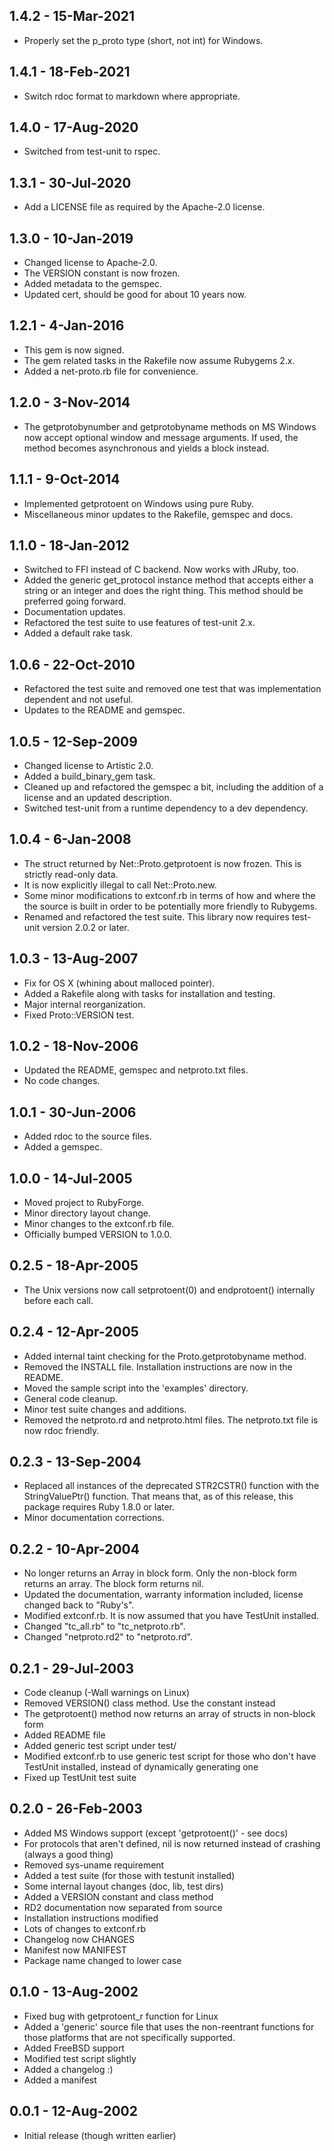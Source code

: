 ## 1.4.2 - 15-Mar-2021
* Properly set the p_proto type (short, not int) for Windows.

## 1.4.1 - 18-Feb-2021
* Switch rdoc format to markdown where appropriate.

## 1.4.0 - 17-Aug-2020
* Switched from test-unit to rspec.

## 1.3.1 - 30-Jul-2020
* Add a LICENSE file as required by the Apache-2.0 license.

## 1.3.0 - 10-Jan-2019
* Changed license to Apache-2.0.
* The VERSION constant is now frozen.
* Added metadata to the gemspec.
* Updated cert, should be good for about 10 years now.

## 1.2.1 - 4-Jan-2016
* This gem is now signed.
* The gem related tasks in the Rakefile now assume Rubygems 2.x.
* Added a net-proto.rb file for convenience.

## 1.2.0 - 3-Nov-2014
* The getprotobynumber and getprotobyname methods on MS Windows now accept
  optional window and message arguments. If used, the method becomes
  asynchronous and yields a block instead.

## 1.1.1 - 9-Oct-2014
* Implemented getprotoent on Windows using pure Ruby.
* Miscellaneous minor updates to the Rakefile, gemspec and docs.

## 1.1.0 - 18-Jan-2012
* Switched to FFI instead of C backend. Now works with JRuby, too.
* Added the generic get_protocol instance method that accepts either a
  string or an integer and does the right thing. This method should be
  preferred going forward.
* Documentation updates.
* Refactored the test suite to use features of test-unit 2.x.
* Added a default rake task.

## 1.0.6 - 22-Oct-2010
* Refactored the test suite and removed one test that was implementation
  dependent and not useful.
* Updates to the README and gemspec.

## 1.0.5 - 12-Sep-2009
* Changed license to Artistic 2.0.
* Added a build_binary_gem task.
* Cleaned up and refactored the gemspec a bit, including the addition of
  a license and an updated description.
* Switched test-unit from a runtime dependency to a dev dependency.

## 1.0.4 - 6-Jan-2008
* The struct returned by Net::Proto.getprotoent is now frozen. This is
  strictly read-only data.
* It is now explicitly illegal to call Net::Proto.new.
* Some minor modifications to extconf.rb in terms of how and where the
  the source is built in order to be potentially more friendly to Rubygems.
* Renamed and refactored the test suite. This library now requires test-unit
  version 2.0.2 or later.

## 1.0.3 - 13-Aug-2007
* Fix for OS X (whining about malloced pointer).
* Added a Rakefile along with tasks for installation and testing.
* Major internal reorganization.
* Fixed Proto::VERSION test.

## 1.0.2 - 18-Nov-2006
* Updated the README, gemspec and netproto.txt files.
* No code changes.

## 1.0.1 - 30-Jun-2006
* Added rdoc to the source files.
* Added a gemspec.

## 1.0.0 - 14-Jul-2005
* Moved project to RubyForge.
* Minor directory layout change.
* Minor changes to the extconf.rb file.
* Officially bumped VERSION to 1.0.0.

## 0.2.5 - 18-Apr-2005
* The Unix versions now call setprotoent(0) and endprotoent() internally
  before each call.

## 0.2.4 - 12-Apr-2005
* Added internal taint checking for the Proto.getprotobyname method.
* Removed the INSTALL file.  Installation instructions are now in the README.
* Moved the sample script into the 'examples' directory.
* General code cleanup.
* Minor test suite changes and additions.
* Removed the netproto.rd and netproto.html files.  The netproto.txt file is
  now rdoc friendly.

## 0.2.3 - 13-Sep-2004
* Replaced all instances of the deprecated STR2CSTR() function with the
  StringValuePtr() function.  That means that, as of this release, this
  package requires Ruby 1.8.0 or later.
* Minor documentation corrections.

## 0.2.2 - 10-Apr-2004
* No longer returns an Array in block form.  Only the non-block form returns
  an array.  The block form returns nil.
* Updated the documentation, warranty information included, license changed
  back to "Ruby's".
* Modified extconf.rb.  It is now assumed that you have TestUnit installed.
* Changed "tc_all.rb" to "tc_netproto.rb".
* Changed "netproto.rd2" to "netproto.rd".

## 0.2.1 - 29-Jul-2003
* Code cleanup (-Wall warnings on Linux)
* Removed VERSION() class method.  Use the constant instead
* The getprotoent() method now returns an array of structs in non-block form
* Added README file
* Added generic test script under test/
* Modified extconf.rb to use generic test script for those who don't have
  TestUnit installed, instead of dynamically generating one
* Fixed up TestUnit test suite

## 0.2.0 - 26-Feb-2003
* Added MS Windows support (except 'getprotoent()' - see docs)
* For protocols that aren't defined, nil is now returned instead
  of crashing (always a good thing)
* Removed sys-uname requirement
* Added a test suite (for those with testunit installed)
* Some internal layout changes (doc, lib, test dirs)
* Added a VERSION constant and class method
* RD2 documentation now separated from source
* Installation instructions modified
* Lots of changes to extconf.rb
* Changelog now CHANGES
* Manifest now MANIFEST
* Package name changed to lower case

## 0.1.0 - 13-Aug-2002
* Fixed bug with getprotoent_r function for Linux
* Added a 'generic' source file that uses the non-reentrant functions for
  those platforms that are not specifically supported.
* Added FreeBSD support
* Modified test script slightly
* Added a changelog :)
* Added a manifest
   
## 0.0.1 - 12-Aug-2002
* Initial release (though written earlier)
